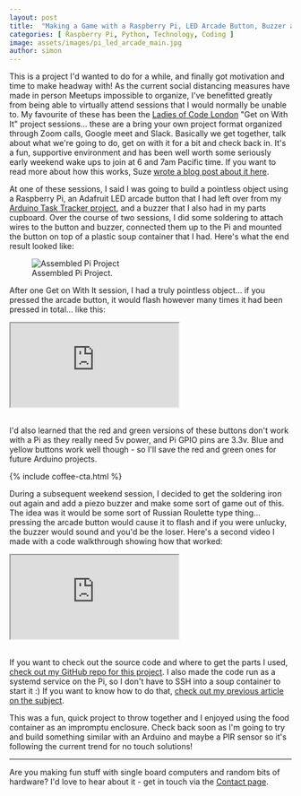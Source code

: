 ```yaml
---
layout: post
title:  "Making a Game with a Raspberry Pi, LED Arcade Button, Buzzer and Python"
categories: [ Raspberry Pi, Python, Technology, Coding ]
image: assets/images/pi_led_arcade_main.jpg
author: simon
---
```

This is a project I'd wanted to do for a while, and finally got motivation and time to make headway with!  As the current social distancing measures have made in person Meetups impossible to organize, I've benefitted greatly from being able to virtually attend sessions that I would normally be unable to.  My favourite of these has been the [Ladies of Code London](https://www.meetup.com/Ladies-of-Code-UK/) "Get on With It" project sessions... these are a bring your own project format organized through Zoom calls, Google meet and Slack.  Basically we get together, talk about what we're going to do, get on with it for a bit and check back in.  It's a fun, supportive environment and has been well worth some seriously early weekend wake ups to join at 6 and 7am Pacific time.  If you want to read more about how this works, Suze [wrote a blog post about it here](https://suze.dev/blog/2020/05/10/get-on-with-it/).

At one of these sessions, I said I was going to build a pointless object using a Raspberry Pi, an Adafruit LED arcade button that I had left over from my [Arduino Task Tracker project](https://simonprickett.dev/building-a-task-tracker-with-arduino-and-led-arcade-buttons/), and a buzzer that I also had in my parts cupboard.  Over the course of two sessions, I did some soldering to attach wires to the button and buzzer, connected them up to the Pi and mounted the button on top of a plastic soup container that I had.  Here's what the end result looked like:

<figure class="figure">
  <img src="{{ site.baseurl }}/assets/images/pi_led_arcade_assembled.jpg" class="figure-img img-fluid" alt="Assembled Pi Project">
  <figcaption class="figure-caption text-center">Assembled Pi Project.</figcaption>
</figure>

After one Get on With It session, I had a truly pointless object... if you pressed the arcade button, it would flash however many times it had been pressed in total... like this:

<div class="embed-responsive embed-responsive-16by9">
  <iframe class="embed-responsive-item" src="https://www.youtube.com/embed/olSWVYz0dvE" allowfullscreen></iframe>
</div><br/>

I'd also learned that the red and green versions of these buttons don't work with a Pi as they really need 5v power, and Pi GPIO pins are 3.3v.  Blue and yellow buttons work well though - so I'll save the red and green ones for future Arduino projects.

{% include coffee-cta.html %}

During a subsequent weekend session, I decided to get the soldering iron out again and add a piezo buzzer and make some sort of game out of this.  The idea was it would be some sort of Russian Roulette type thing... pressing the arcade button would cause it to flash and if you were unlucky, the buzzer would sound and you'd be the loser.  Here's a second video I made with a code walkthrough showing how that worked:

<div class="embed-responsive embed-responsive-16by9">
  <iframe class="embed-responsive-item" src="https://www.youtube.com/embed/oazOvfxgGPw" allowfullscreen></iframe>
</div><br/>

If you want to check out the source code and where to get the parts I used, [check out my GitHub repo for this project](https://github.com/simonprickett/pi-arcade-button-led).  I also made the code run as a systemd service on the Pi, so I don't have to SSH into a soup container to start it :)  If you want to know how to do that, [check out my previous article on the subject](https://simonprickett.dev/writing-a-systemd-service-in-node-js-pi/).

This was a fun, quick project to throw together and I enjoyed using the food container as an impromptu enclosure.  Check back soon as I'm going to try and build something similar with an Arduino and maybe a PIR sensor so it's following the current trend for no touch solutions!

---

Are you making fun stuff with single board computers and random bits of hardware?  I'd love to hear about it - get in touch via the [Contact page](https://simonprickett.dev/contact/).